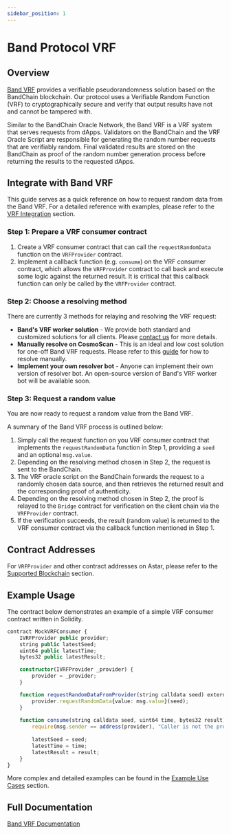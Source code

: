 ```yaml
---
sidebar_position: 1
---
```


# Band Protocol VRF

[Band VRF]: https://bandprotocol.com/vrf

## Overview

[Band VRF] provides a verifiable pseudorandomness solution based on the BandChain blockchain. Our protocol uses a Verifiable Random Function (VRF) to cryptographically secure and verify that output results have not and cannot be tampered with.

Similar to the BandChain Oracle Network, the Band VRF is a VRF system that serves requests from dApps. Validators on the BandChain and the VRF Oracle Script are responsible for generating the random number requests that are verifiably random. Final validated results are stored on the BandChain as proof of the random number generation process before returning the results to the requested dApps.

## Integrate with Band VRF

This guide serves as a quick reference on how to request random data from the Band VRF. For a detailed reference with examples, please refer to the [VRF Integration](https://docs.bandchain.org/vrf/vrf-integration.html) section.

### Step 1: Prepare a VRF consumer contract

1. Create a VRF consumer contract that can call the `requestRandomData` function on the `VRFProvider` contract.
2. Implement a callback function (e.g. `consume`) on the VRF consumer contract, which allows the `VRFProvider` contract to call back and execute some logic against the returned result. It is critical that this callback function can only be called by the `VRFProvider` contract.

### Step 2: Choose a resolving method
There are currently 3 methods for relaying and resolving the VRF request:
- **Band's VRF worker solution** - We provide both standard and customized solutions for all clients. Please [contact us](mailto:bd@bandprotolcol.com) for more details.
- **Manually resolve on CosmoScan** - This is an ideal and low cost solution for one-off Band VRF requests. Please refer to this [guide](https://docs.bandchain.org/vrf/vrf-integration.html#manually-request-and-resolve) for how to resolve manually.
- **Implement your own resolver bot** - Anyone can implement their own version of resolver bot. An open-source version of Band's VRF worker bot will be available soon.

### Step 3: Request a random value

You are now ready to request a random value from the Band VRF. 

A summary of the Band VRF process is outlined below:
1. Simply call the request function on you VRF consumer contract that implements the `requestRandomData` function in Step 1, providing a `seed` and an optional `msg.value`.
2. Depending on the resolving method chosen in Step 2, the request is sent to the BandChain. 
3. The VRF oracle script on the BandChain forwards the request to a randomly chosen data source, and then retrieves the returned result and the corresponding proof of authenticity.
4. Depending on the resolving method chosen in Step 2, the proof is relayed to the `Bridge` contract for verification on the client chain via the `VRFProvider` contract.
5. If the verification succeeds, the result (random value) is returned to the VRF consumer contract via the callback function mentioned in Step 1.

## Contract Addresses

For `VRFProvider` and other contract addresses on Astar, please refer to the [Supported Blockchain](https://docs.bandchain.org/vrf/supported-blockchains.html) section.

## Example Usage

The contract below demonstrates an example of a simple VRF consumer contract written in Solidity.

```ts
contract MockVRFConsumer {
    IVRFProvider public provider;
    string public latestSeed;
    uint64 public latestTime;
    bytes32 public latestResult;

    constructor(IVRFProvider _provider) {
        provider = _provider;
    }

    function requestRandomDataFromProvider(string calldata seed) external payable {
        provider.requestRandomData{value: msg.value}(seed);
    }
    
    function consume(string calldata seed, uint64 time, bytes32 result) external override {
        require(msg.sender == address(provider), "Caller is not the provider");
        
        latestSeed = seed;
        latestTime = time;
        latestResult = result;
    }
}
```

More complex and detailed examples can be found in the [Example Use Cases](https://docs.bandchain.org/vrf/example.html) section.

## Full Documentation

[Band VRF Documentation](https://docs.bandchain.org/vrf/introduction.html)
